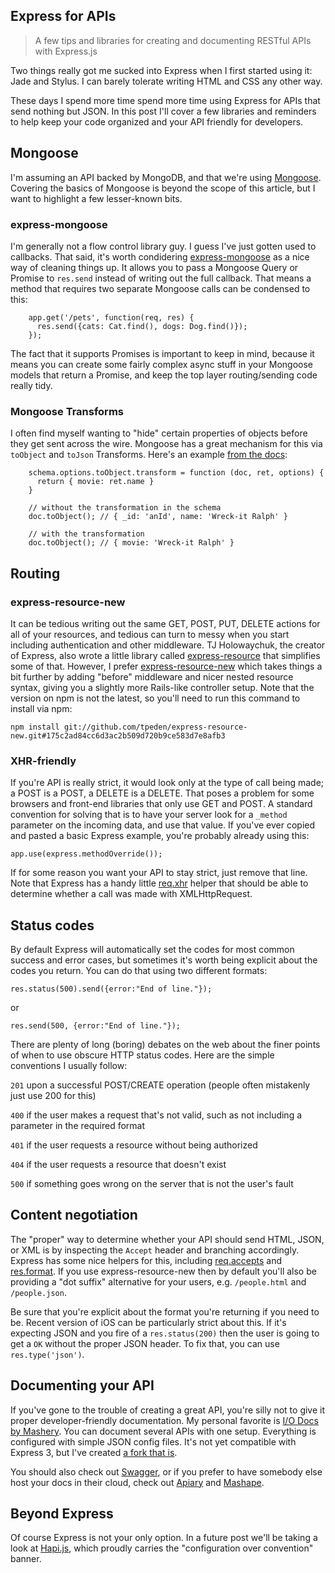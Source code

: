 Express for APIs
---

>A few tips and libraries for creating and documenting RESTful APIs with Express.js

Two things really got me sucked into Express when I first started using it: Jade and Stylus. I can barely tolerate writing HTML and CSS any other way.

These days I spend more time spend more time using Express for APIs that send nothing but JSON. In this post I'll cover a few libraries and reminders to help keep your code organized and your API friendly for developers.

## Mongoose

I'm assuming an API backed by MongoDB, and that we're using [Mongoose](http://mongoosejs.com/). Covering the basics of Mongoose is beyond the scope of this article, but I want to highlight a few lesser-known bits.

### express-mongoose

I'm generally not a flow control library guy. I guess I've just gotten used to callbacks. That said, it's worth condidering [express-mongoose](https://github.com/LearnBoost/express-mongoose) as a nice way of cleaning things up. It allows you to pass a Mongoose Query or Promise to `res.send` instead of writing out the full callback. That means a method that requires two separate Mongoose calls can be condensed to this:

        app.get('/pets', function(req, res) {
          res.send({cats: Cat.find(), dogs: Dog.find()});
        });

The fact that it supports Promises is important to keep in mind, because it means you can create some fairly complex async stuff in your Mongoose models that return a Promise, and keep the top layer routing/sending code really tidy.

### Mongoose Transforms

I often find myself wanting to "hide" certain properties of objects before they get sent across the wire. Mongoose has a great mechanism for this via  `toObject` and `toJson` Transforms. Here's an example [from the docs](http://mongoosejs.com/docs/api.html#document_Document-toObject):

        schema.options.toObject.transform = function (doc, ret, options) {
          return { movie: ret.name }
        }

        // without the transformation in the schema
        doc.toObject(); // { _id: 'anId', name: 'Wreck-it Ralph' }

        // with the transformation
        doc.toObject(); // { movie: 'Wreck-it Ralph' }

## Routing

### express-resource-new

It can be tedious writing out the same GET, POST, PUT, DELETE actions for all of your resources, and tedious can turn to messy when you start including authentication and other middleware. TJ Holowaychuk, the creator of Express, also wrote a little library called [express-resource](https://github.com/visionmedia/express-resource) that simplifies some of that. However, I prefer [express-resource-new](https://github.com/tpeden/express-resource-new) which takes things a bit further by adding "before" middleware and nicer nested resource syntax, giving you a slightly more Rails-like controller setup. Note that the version on npm is not the latest, so you'll need to run this command to install via npm:

`npm install git://github.com/tpeden/express-resource-new.git#175c2ad84cc6d3ac2b509d720b9ce583d7e8afb3`

### XHR-friendly

If you're API is really strict, it would look only at the type of call being made; a POST is a POST, a DELETE is a DELETE. That poses a problem for some browsers and front-end libraries that only use GET and POST. A standard convention for solving that is to have your server look for a `_method` parameter on the incoming data, and use that value. If you've ever copied and pasted a basic Express example, you're probably already using this:

`app.use(express.methodOverride());`

If for some reason you want your API to stay strict, just remove that line. Note that Express has a handy little [req.xhr](http://expressjs.com/api.html#req.xhr) helper that should be able to determine whether a call was made with XMLHttpRequest.

## Status codes

By default Express will automatically set the codes for most common success and error cases, but sometimes it's worth being explicit about the codes you return. You can do that using two different formats:

`res.status(500).send({error:"End of line."});`

or

`res.send(500, {error:"End of line."});`

There are plenty of long (boring) debates on the web about the finer points of when to use obscure HTTP status codes. Here are the simple conventions I usually follow:

`201` upon a successful POST/CREATE operation (people often mistakenly just use 200 for this)

`400` if the user makes a request that's not valid, such as not including a parameter in the required format

`401` if the user requests a resource without being authorized

`404` if the user requests a resource that doesn't exist

`500` if something goes wrong on the server that is not the user's fault

## Content negotiation

The "proper" way to determine whether your API should send HTML, JSON, or XML is by inspecting the `Accept` header and branching accordingly. Express has some nice helpers for this, including [req.accepts](http://expressjs.com/api.html#req.accepts) and [res.format](http://expressjs.com/api.html#res.format). If you use express-resource-new then by default you'll also be providing a "dot suffix" alternative for your users, e.g. `/people.html` and `/people.json`.

Be sure that you're explicit about the format you're returning if you need to be. Recent version of iOS can be particularly strict about this. If it's expecting JSON and you fire of a `res.status(200)` then the user is going to get a `OK` without the proper JSON header. To fix that, you can use `res.type('json')`.

## Documenting your API

If you've gone to the trouble of creating a great API, you're silly not to give it proper developer-friendly documentation. My personal favorite is [I/O Docs by Mashery](https://github.com/mashery/iodocs). You can document several APIs with one setup. Everything is configured with simple JSON config files. It's not yet compatible with Express 3, but I've created [a fork that is](https://github.com/jedwood/iodocs/tree/express3).

You should also check out [Swagger](https://github.com/wordnik/swagger-node-express), or if you prefer to have somebody else host your docs in their cloud, check out [Apiary](http://apiary.io) and [Mashape](https://www.mashape.com/).

## Beyond Express

Of course Express is not your only option. In a future post we'll be taking a look at [Hapi.js](http://hapijs.com/), which proudly carries the "configuration over convention" banner.



